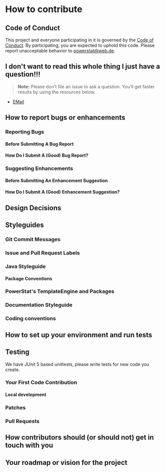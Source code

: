 # How to contribute

## Code of Conduct

This project and everyone participating in it is governed by the [Code of Conduct](CODE_OF_CONDUCT.md). By participating, you are expected to uphold this code. Please report unacceptable behavior to [powerstat@web.de](mailto:powerstat@web.de).

## I don't want to read this whole thing I just have a question!!!

> **Note:** Please don't file an issue to ask a question. You'll get faster results by using the resources below.

* [EMail](mailto:powerstat@web.de)

## How to report bugs or enhancements

### Reporting Bugs

#### Before Submitting A Bug Report

#### How Do I Submit A (Good) Bug Report?

### Suggesting Enhancements

#### Before Submitting An Enhancement Suggestion

#### How Do I Submit A (Good) Enhancement Suggestion?

## Design Decisions

## Styleguides

### Git Commit Messages

### Issue and Pull Request Labels

### Java Styleguide
#### Package Conventions
### PowerStat's TemplateEngine and Packages

### Documentation Styleguide

### Coding conventions

## How to set up your environment and run tests

## Testing

We have JUnit 5 based unittests, please write tests for new code you create.



### Your First Code Contribution

#### Local development

### Patches

### Pull Requests


## How contributors should (or should not) get in touch with you


## Your roadmap or vision for the project
